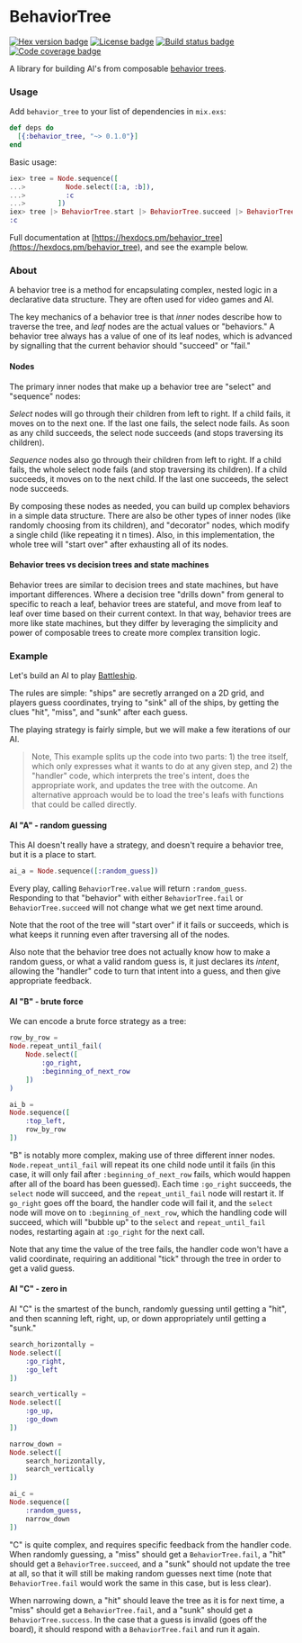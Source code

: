 # BehaviorTree

[![Hex version badge](https://img.shields.io/hexpm/v/behavior_tree.svg)](https://hex.pm/packages/behavior_tree)
[![License badge](https://img.shields.io/hexpm/l/behavior_tree.svg)](https://github.com/jschomay/elixir-behavior-tree/blob/master/LICENSE)
[![Build status badge](https://img.shields.io/circleci/project/github/jschomay/elixir-behavior-tree/master.svg)](https://circleci.com/gh/jschomay/elixir-behavior-tree/tree/master)
[![Code coverage badge](https://img.shields.io/codecov/c/github/jschomay/elixir-behavior-tree/master.svg)](https://codecov.io/gh/jschomay/elixir-behavior-tree/branch/master)

A library for building AI's from composable [behavior trees](https://en.wikipedia.org/wiki/Behavior_tree_(artificial_intelligence,_robotics_and_control)).

### Usage

Add `behavior_tree` to your list of dependencies in `mix.exs`:

```elixir
def deps do
  [{:behavior_tree, "~> 0.1.0"}]
end
```

Basic usage:

```elixir
iex> tree = Node.sequence([
...>          Node.select([:a, :b]),
...>          :c
...>        ])
iex> tree |> BehaviorTree.start |> BehaviorTree.succeed |> BehaviorTree.value
:c
```

Full documentation at [https://hexdocs.pm/behavior_tree](https://hexdocs.pm/behavior_tree), and see the example below.

### About

A behavior tree is a method for encapsulating complex, nested logic in a declarative data structure.  They are often used for video games and AI.

The key mechanics of a behavior tree is that _inner_ nodes describe how to traverse the tree, and _leaf_ nodes are the actual values or "behaviors."  A behavior tree always has a value of one of its leaf nodes, which is advanced by signalling that the current behavior should "succeed" or "fail."

#### Nodes

The primary inner nodes that make up a behavior tree are "select" and "sequence" nodes:

_Select_ nodes will go through their children from left to right.  If a child fails, it moves on to the next one.  If the last one fails, the select node fails.  As soon as any child succeeds, the select node succeeds (and stops traversing its children).

_Sequence_ nodes also go through their children from left to right.  If a child fails, the whole select node fails (and stop traversing its children).  If a child succeeds, it moves on to the next child.  If the last one succeeds, the select node succeeds.

By composing these nodes as needed, you can build up complex behaviors in a simple data structure.  There are also be other types of inner nodes (like randomly choosing from its children), and "decorator" nodes, which modify a single child (like repeating it n times).  Also, in this implementation, the whole tree will "start over" after exhausting all of its nodes.

#### Behavior trees vs decision trees and state machines

Behavior trees are similar to decision trees and state machines, but have important differences.  Where a decision tree "drills down" from general to specific to reach a leaf, behavior trees are stateful, and move from leaf to leaf over time based on their current context.  In that way, behavior trees are more like state machines, but they differ by leveraging the simplicity and power of composable trees to create more complex transition logic.

### Example

Let's build an AI to play [Battleship](https://en.wikipedia.org/wiki/Battleship_(game)).

The rules are simple: "ships" are secretly arranged on a 2D grid, and players guess coordinates, trying to "sink" all of the ships, by getting the clues "hit", "miss", and "sunk" after each guess.

The playing strategy is fairly simple, but we will make a few iterations of our AI.

> Note, This example splits up the code into two parts: 1) the tree itself, which only expresses what it wants to do at any given step, and 2) the "handler" code, which interprets the tree's intent, does the appropriate work, and updates the tree with the outcome.  An alternative approach would be to load the tree's leafs with functions that could be called directly.

#### AI "A" - random guessing

This AI doesn't really have a strategy, and doesn't require a behavior tree, but it is a place to start.

```elixir
ai_a = Node.sequence([:random_guess])
```

Every play, calling `BehaviorTree.value` will return `:random_guess`.  Responding to that "behavior" with either `BehaviorTree.fail` or `BehaviorTree.succeed` will not change what we get next time around.

Note that the root of the tree will "start over" if it fails or succeeds, which is what keeps it running even after traversing all of the nodes.

Also note that the behavior tree does not actually know how to make a random guess, or what a valid random guess is, it just declares its _intent_, allowing the "handler" code to turn that intent into a guess, and then give appropriate feedback.

#### AI "B" - brute force

We can encode a brute force strategy as a tree:

```elixir
row_by_row =
Node.repeat_until_fail(
    Node.select([
        :go_right,
        :beginning_of_next_row
    ])
)

ai_b =
Node.sequence([
    :top_left,
    row_by_row
])
```

"B" is notably more complex, making use of three different inner nodes.  `Node.repeat_until_fail` will repeat its one child node until it fails (in this case, it will only fail after `:beginning_of_next_row` fails, which would happen after all of the board has been guessed).  Each time `:go_right` succeeds, the `select` node will succeed, and the `repeat_until_fail` node will restart it.  If `go_right` goes off the board, the handler code will fail it, and the `select` node will move on to `:beginning_of_next_row`, which the handling code will succeed, which will "bubble up" to the `select` and `repeat_until_fail` nodes, restarting again at `:go_right` for the next call.

Note that any time the value of the tree fails, the handler code won't have a valid coordinate, requiring an additional "tick" through the tree in order to get a valid guess.

#### AI "C" - zero in

AI "C" is the smartest of the bunch, randomly guessing until getting a "hit", and then scanning left, right, up, or down appropriately until getting a "sunk."

```elixir
search_horizontally =
Node.select([
    :go_right,
    :go_left
])

search_vertically =
Node.select([
    :go_up,
    :go_down
])

narrow_down =
Node.select([
    search_horizontally,
    search_vertically
])

ai_c =
Node.sequence([
    :random_guess,
    narrow_down
])
```

"C" is quite complex, and requires specific feedback from the handler code.  When randomly guessing, a "miss" should get a `BehaviorTree.fail`, a "hit" should get a `BehaviorTree.succeed`, and a "sunk" should not update the tree at all, so that it will still be making random guesses next time (note that `BehaviorTree.fail` would work the same in this case, but is less clear).

When narrowing down, a "hit" should leave the tree as it is for next time, a "miss" should get a `BehaviorTree.fail`, and a "sunk" should get a `BehaviorTree.success`.  In the case that a guess is invalid (goes off the board), it should respond with a `BehaviorTree.fail` and run it again.

